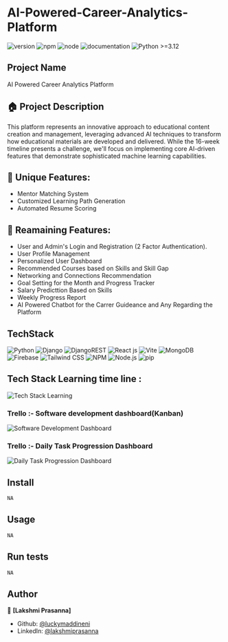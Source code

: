# AI-Powered-Career-Analytics-Platform

![version](https://img.shields.io/badge/version-1.0.0-blue.svg)
![npm](https://img.shields.io/badge/npm->=10.8.0-blue.svg)
![node](https://img.shields.io/badge/node->=20.18.1-blue.svg)
![documentation](https://img.shields.io/badge/documentation-yes-green.svg)
![Python >=3.12](https://img.shields.io/badge/python->=3.11-blue.svg)



## Project Name

AI Powered Career Analytics Platform

## 🏠 Project Description

This platform represents an innovative approach to educational content creation and management, leveraging advanced AI techniques to transform how educational materials are developed and delivered. While the 16-week timeline presents a challenge, we'll focus on implementing core AI-driven features that demonstrate sophisticated machine learning capabilities.


## 💫 Unique Features:
- Mentor Matching System 
- Customized Learning Path Generation
- Automated Resume Scoring 

## 💫 Reamaining Features:
- User and Admin's Login and Registration (2 Factor Authentication).
- User Profile Management
- Personalized User Dashboard
- Recommended Courses based on Skills and Skill Gap
- Networking and Connections Recommendation
- Goal Setting for the Month and Progress Tracker
- Salary Predicttion Based on Skills
- Weekly Progress Report
- AI Powered Chatbot for the Carrer Guideance and Any Regarding the Platform


## TechStack
![Python](https://img.shields.io/badge/Python-3776AB?style=for-the-badge&logo=python&logoColor=white)
![Django](https://img.shields.io/badge/django-%23092E20.svg?style=for-the-badge&logo=django&logoColor=white) 
![DjangoREST](https://img.shields.io/badge/DJANGO-REST-ff1709?style=for-the-badge&logo=django&logoColor=white&color=ff1709&labelColor=gray)
![React js](https://img.shields.io/badge/React-20232A?style=for-the-badge&logo=react&logoColor=61DAFB)
![Vite](https://img.shields.io/badge/Vite-646CFF?style=for-the-badge&logo=vite&logoColor=white)
![MongoDB](https://img.shields.io/badge/MongoDB-47A248?style=for-the-badge&logo=mongodb&logoColor=white)
![Firebase](https://img.shields.io/badge/Firebase-FFCA28?style=for-the-badge&logo=firebase&logoColor=white)
![Tailwind CSS](https://img.shields.io/badge/Tailwind_CSS-38B2AC?style=for-the-badge&logo=tailwind-css&logoColor=white)
![NPM](https://img.shields.io/badge/NPM-CB3837?style=for-the-badge&logo=npm&logoColor=white)
![Node.js](https://img.shields.io/badge/Node.js-339933?style=for-the-badge&logo=node.js&logoColor=white)
![pip](https://img.shields.io/badge/pip-3776AB?style=for-the-badge&logo=pypi&logoColor=white)


## Tech Stack Learning time line : 
![Tech Stack Learning](https://github.com/users/luckymaddineni/projects/1)

### Trello :- Software development dashboard(Kanban)
![Software Development Dashboard]()

### Trello :- Daily Task Progression Dashboard
![Daily Task Progression Dashboard]()


## Install

```sh
NA
```

## Usage

```sh
NA
```

## Run tests

```sh
NA
```

## Author

👤 **[Lakshmi Prasanna]**

* Github: [@luckymaddineni](https://github.com/luckymaddineni)
* LinkedIn: [@lakshmiprasanna](https://www.linkedin.com/in/maddineni-lakshmi-prasanna-8b811a1a6/)



